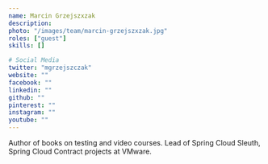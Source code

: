 ```yaml
---
name: Marcin Grzejszxzak
description: 
photo: "/images/team/marcin-grzejszxzak.jpg"
roles: ["guest"]
skills: []

# Social Media
twitter: "mgrzejszczak"
website: ""
facebook: ""
linkedin: ""
github: ""
pinterest: ""
instagram: ""
youtube: ""
---
```


Author of books on testing and video courses. Lead of Spring Cloud Sleuth, Spring Cloud Contract projects at VMware.

<!--more-->
